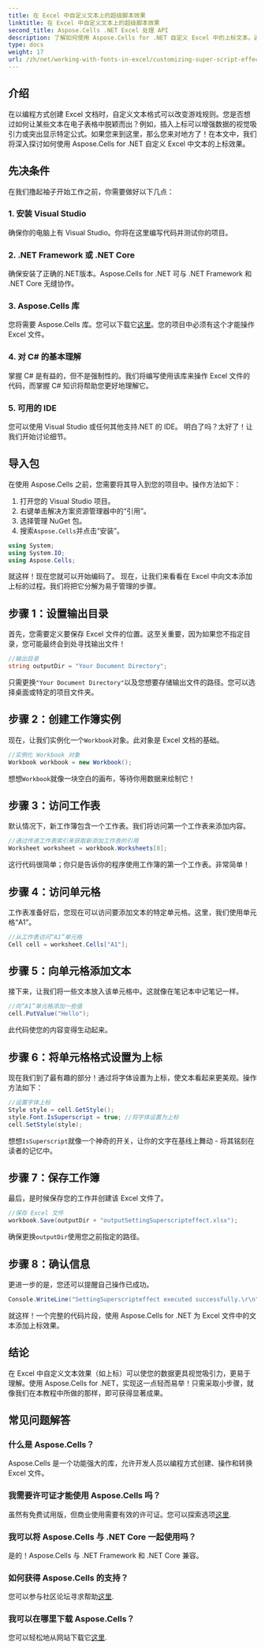 ```yaml
---
title: 在 Excel 中自定义文本上的超级脚本效果
linktitle: 在 Excel 中自定义文本上的超级脚本效果
second_title: Aspose.Cells .NET Excel 处理 API
description: 了解如何使用 Aspose.Cells for .NET 自定义 Excel 中的上标文本。通过简单的步骤增强您的电子表格。
type: docs
weight: 17
url: /zh/net/working-with-fonts-in-excel/customizing-super-script-effect/
---
```

## 介绍
在以编程方式创建 Excel 文档时，自定义文本格式可以改变游戏规则。您是否想过如何让某些文本在电子表格中脱颖而出？例如，插入上标可以增强数据的视觉吸引力或突出显示特定公式。如果您来到这里，那么您来对地方了！在本文中，我们将深入探讨如何使用 Aspose.Cells for .NET 自定义 Excel 中文本的上标效果。 
## 先决条件
在我们撸起袖子开始工作之前，你需要做好以下几点：
### 1. 安装 Visual Studio
确保你的电脑上有 Visual Studio。你将在这里编写代码并测试你的项目。 
### 2. .NET Framework 或 .NET Core
确保安装了正确的.NET版本。Aspose.Cells for .NET 可与 .NET Framework 和 .NET Core 无缝协作。
### 3. Aspose.Cells 库
您将需要 Aspose.Cells 库。您可以下载它[这里](https://releases.aspose.com/cells/net/)。您的项目中必须有这个才能操作 Excel 文件。
### 4. 对 C# 的基本理解
掌握 C# 是有益的，但不是强制性的。我们将编写使用该库来操作 Excel 文件的代码，而掌握 C# 知识将帮助您更好地理解它。
### 5. 可用的 IDE
您可以使用 Visual Studio 或任何其他支持.NET 的 IDE。 
明白了吗？太好了！让我们开始讨论细节。
## 导入包
在使用 Aspose.Cells 之前，您需要将其导入到您的项目中。操作方法如下：
1. 打开您的 Visual Studio 项目。
2. 右键单击解决方案资源管理器中的“引用”。
3. 选择管理 NuGet 包。
4. 搜索`Aspose.Cells`并点击“安装”。 
```csharp
using System;
using System.IO;
using Aspose.Cells;
```
就这样！现在您就可以开始编码了。
现在，让我们来看看在 Excel 中向文本添加上标的过程。我们将把它分解为易于管理的步骤。
## 步骤 1：设置输出目录
首先，您需要定义要保存 Excel 文件的位置。这至关重要，因为如果您不指定目录，您可能最终会到处寻找输出文件！
```csharp
//输出目录
string outputDir = "Your Document Directory";
```
只需更换`"Your Document Directory"`以及您想要存储输出文件的路径。您可以选择桌面或特定的项目文件夹。
## 步骤 2：创建工作簿实例
现在，让我们实例化一个`Workbook`对象。此对象是 Excel 文档的基础。
```csharp
//实例化 Workbook 对象
Workbook workbook = new Workbook();
```
想想`Workbook`就像一块空白的画布，等待你用数据来绘制它！
## 步骤 3：访问工作表
默认情况下，新工作簿包含一个工作表。我们将访问第一个工作表来添加内容。
```csharp
//通过传递工作表索引来获取新添加工作表的引用
Worksheet worksheet = workbook.Worksheets[0];
```
这行代码很简单；你只是告诉你的程序使用工作簿的第一个工作表。非常简单！
## 步骤 4：访问单元格
工作表准备好后，您现在可以访问要添加文本的特定单元格。这里，我们使用单元格“A1”。
```csharp
//从工作表访问“A1”单元格
Cell cell = worksheet.Cells["A1"];
```
## 步骤 5：向单元格添加文本
接下来，让我们将一些文本放入该单元格中。这就像在笔记本中记笔记一样。
```csharp
//向“A1”单元格添加一些值
cell.PutValue("Hello");
```
此代码使您的内容变得生动起来。 
## 步骤 6：将单元格格式设置为上标
现在我们到了最有趣的部分！通过将字体设置为上标，使文本看起来更美观。操作方法如下：
```csharp
//设置字体上标
Style style = cell.GetStyle();
style.Font.IsSuperscript = true; //将字体设置为上标
cell.SetStyle(style);
```
想想`IsSuperscript`就像一个神奇的开关，让你的文字在基线上舞动 - 将其铭刻在读者的记忆中。
## 步骤 7：保存工作簿
最后，是时候保存您的工作并创建该 Excel 文件了。 
```csharp
//保存 Excel 文件
workbook.Save(outputDir + "outputSettingSuperscripteffect.xlsx");
```
确保更换`outputDir`使用您之前指定的路径。 
## 步骤 8：确认信息
更进一步的是，您还可以提醒自己操作已成功。
```csharp
Console.WriteLine("SettingSuperscripteffect executed successfully.\r\n");
```
就这样！一个完整的代码片段，使用 Aspose.Cells for .NET 为 Excel 文件中的文本添加上标效果。
## 结论
在 Excel 中自定义文本效果（如上标）可以使您的数据更具视觉吸引力，更易于理解。使用 Aspose.Cells for .NET，实现这一点轻而易举！只需采取小步骤，就像我们在本教程中所做的那样，即可获得显著成果。
## 常见问题解答
### 什么是 Aspose.Cells？
Aspose.Cells 是一个功能强大的库，允许开发人员以编程方式创建、操作和转换 Excel 文件。
### 我需要许可证才能使用 Aspose.Cells 吗？
虽然有免费试用版，但商业使用需要有效的许可证。您可以探索选项[这里](https://purchase.aspose.com/buy).
### 我可以将 Aspose.Cells 与 .NET Core 一起使用吗？
是的！Aspose.Cells 与 .NET Framework 和 .NET Core 兼容。
### 如何获得 Aspose.Cells 的支持？
您可以参与社区论坛寻求帮助[这里](https://forum.aspose.com/c/cells/9).
### 我可以在哪里下载 Aspose.Cells？
您可以轻松地从网站下载它[这里](https://releases.aspose.com/cells/net/).
